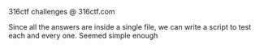 316ctf challenges
@ 316ctf.com 

Since all the answers are inside a single file, we can write a script to test each and every one. Seemed simple enough
